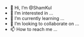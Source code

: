 - 👋 Hi, I’m @ShamKul
- 👀 I’m interested in ...
- 🌱 I’m currently learning ...
- 💞️ I’m looking to collaborate on ...
- 📫 How to reach me ...

<!---
ShamKul/ShamKul is a ✨ special ✨ repository because its `README.md` (this file) appears on your GitHub profile.
You can click the Preview link to take a look at your changes.
--->

